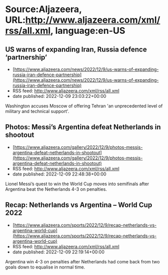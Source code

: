 # Source:Aljazeera, URL:http://www.aljazeera.com/xml/rss/all.xml, language:en-US

## US warns of expanding Iran, Russia defence ‘partnership’
 - [https://www.aljazeera.com/news/2022/12/9/us-warns-of-expanding-russia-iran-defence-partnership](https://www.aljazeera.com/news/2022/12/9/us-warns-of-expanding-russia-iran-defence-partnership)
 - RSS feed: http://www.aljazeera.com/xml/rss/all.xml
 - date published: 2022-12-09 23:03:22+00:00

Washington accuses Moscow of offering Tehran &#039;an unprecedented level of military and technical support&#039;.

## Photos: Messi’s Argentina defeat Netherlands in shootout
 - [https://www.aljazeera.com/gallery/2022/12/9/photos-messis-argentina-defeat-netherlands-in-shootout](https://www.aljazeera.com/gallery/2022/12/9/photos-messis-argentina-defeat-netherlands-in-shootout)
 - RSS feed: http://www.aljazeera.com/xml/rss/all.xml
 - date published: 2022-12-09 22:48:38+00:00

Lionel Messi’s quest to win the World Cup moves into semifinals after Argentina beat the Netherlands 4-3 on penalties.

## Recap: Netherlands vs Argentina – World Cup 2022
 - [https://www.aljazeera.com/sports/2022/12/9/recap-netherlands-vs-argentina-world-cup](https://www.aljazeera.com/sports/2022/12/9/recap-netherlands-vs-argentina-world-cup)
 - RSS feed: http://www.aljazeera.com/xml/rss/all.xml
 - date published: 2022-12-09 22:19:14+00:00

Argentina win 4-3 on penalties after Netherlands had come back from two goals down to equalise in normal time.


